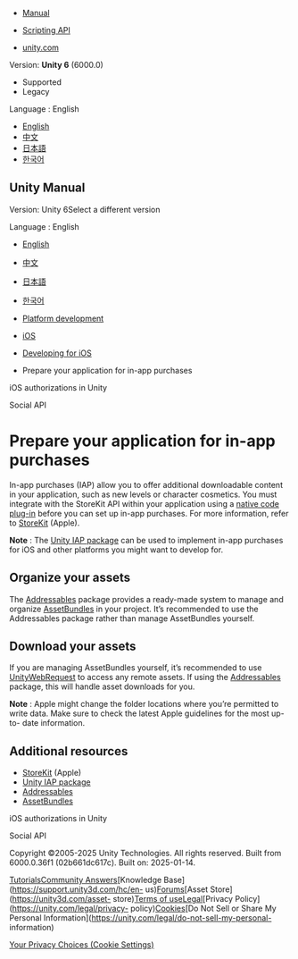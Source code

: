 [](https://docs.unity3d.com)

  * [Manual](../Manual/index.html)
  * [Scripting API](../ScriptReference/index.html)

  * [unity.com](https://unity.com/)

Version: **Unity 6** (6000.0)

  * Supported
  * Legacy

Language : English

  * [English](/Manual/iphone-Downloadable-Content.html)
  * [中文](/cn/current/Manual/iphone-Downloadable-Content.html)
  * [日本語](/ja/current/Manual/iphone-Downloadable-Content.html)
  * [한국어](/kr/current/Manual/iphone-Downloadable-Content.html)

[](https://docs.unity3d.com)

## Unity Manual

Version: Unity 6Select a different version

Language : English

  * [English](/Manual/iphone-Downloadable-Content.html)
  * [中文](/cn/current/Manual/iphone-Downloadable-Content.html)
  * [日本語](/ja/current/Manual/iphone-Downloadable-Content.html)
  * [한국어](/kr/current/Manual/iphone-Downloadable-Content.html)

  * [Platform development ](PlatformSpecific.html)
  * [iOS](iphone.html)
  * [Developing for iOS](ios-developing.html)
  * Prepare your application for in-app purchases

[](ios-authorizations-in-unity.html)

iOS authorizations in Unity

[](net-SocialAPI.html)

Social API

# Prepare your application for in-app purchases

In-app purchases (IAP) allow you to offer additional downloadable content in
your application, such as new levels or character cosmetics. You must
integrate with the StoreKit API within your application using a [native code
plug-in](./plug-ins.html) before you can set up in-app purchases. For more
information, refer to
[StoreKit](https://developer.apple.com/documentation/storekit) (Apple).

**Note** : The [Unity IAP
package](https://docs.unity3d.com/Packages/com.unity.purchasing@latest) can be
used to implement in-app purchases for iOS and other platforms you might want
to develop for.

## Organize your assets

The
[Addressables](https://docs.unity3d.com/Packages/com.unity.addressables@latest/)
package provides a ready-made system to manage and organize
[AssetBundles](AssetBundlesIntro.html) in your project. It’s recommended to
use the Addressables package rather than manage AssetBundles yourself.

## Download your assets

If you are managing AssetBundles yourself, it’s recommended to use
[UnityWebRequest](./web-request.html) to access any remote assets. If using
the
[Addressables](https://docs.unity3d.com/Packages/com.unity.addressables@latest/)
package, this will handle asset downloads for you.

**Note** : Apple might change the folder locations where you’re permitted to
write data. Make sure to check the latest Apple guidelines for the most up-to-
date information.

## Additional resources

  * [StoreKit](https://developer.apple.com/documentation/storekit) (Apple)
  * [Unity IAP package](https://docs.unity3d.com/Packages/com.unity.purchasing@4.11/manual/Overview.html)
  * [Addressables](https://docs.unity3d.com/Packages/com.unity.addressables@latest/)
  * [AssetBundles](AssetBundlesIntro.html)

[](ios-authorizations-in-unity.html)

iOS authorizations in Unity

[](net-SocialAPI.html)

Social API

Copyright ©2005-2025 Unity Technologies. All rights reserved. Built from
6000.0.36f1 (02b661dc617c). Built on: 2025-01-14.

[Tutorials](https://learn.unity.com/)[Community
Answers](https://answers.unity3d.com)[Knowledge
Base](https://support.unity3d.com/hc/en-
us)[Forums](https://forum.unity3d.com)[Asset Store](https://unity3d.com/asset-
store)[Terms of
use](https://docs.unity3d.com/Manual/TermsOfUse.html)[Legal](https://unity.com/legal)[Privacy
Policy](https://unity.com/legal/privacy-
policy)[Cookies](https://unity.com/legal/cookie-policy)[Do Not Sell or Share
My Personal Information](https://unity.com/legal/do-not-sell-my-personal-
information)

[Your Privacy Choices (Cookie Settings)](javascript:void\(0\);)

